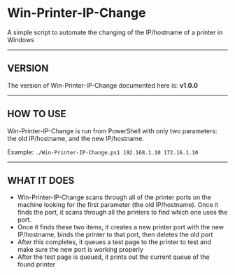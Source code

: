 # Win-Printer-IP-Change
A simple script to automate the changing of the IP/hostname of a printer in Windows



-----------------------------------------
## VERSION
The version of Win-Printer-IP-Change documented here is: **v1.0.0**



-----------------------------------------
## HOW TO USE
Win-Printer-IP-Change is run from PowerShell with only two parameters: the old IP/hostname, and the new IP/hostname.

Example: `./Win-Printer-IP-Change.ps1 192.168.1.10 172.16.1.10`



-----------------------------------------
## WHAT IT DOES
- Win-Printer-IP-Change scans through all of the printer ports on the machine looking for the first parameter (the old IP/hostname). Once it finds the port, it scans through all the printers to find which one uses the port.
- Once it finds these two items, it creates a new printer port with the new IP/hostname, binds the printer to that port, then deletes the old port
- After this completes, it queues a test page to the printer to test and make sure the new port is working properly
- After the test page is queued, it prints out the current queue of the found printer